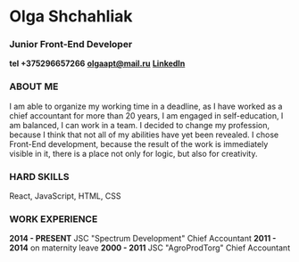 # Olga Shchahliak

### Junior Front-End Developer

**tel +375296657266**
**[olgaapt@mail.ru](mailto:olgaapt@)**
**[LinkedIn](https://www.linkedin.com/in/%D0%BE%D0%BB%D1%8C%D0%B3%D0%B0-%D1%89%D0%B5%D0%B3%D0%BB%D1%8F%D0%BA-1ab526a1/)**


### ABOUT ME

I am able to organize my working time in a deadline, as I have worked as a chief accountant for more than 20 years, I am engaged in self-education, I am balanced, I can work in a team. I decided to change my profession, because I think that not all of my abilities have yet been revealed. I chose Front-End development, because the result of the work is immediately visible in it, there is a place not only for logic, but also for creativity.


### HARD SKILLS

React, JavaScript, HTML, CSS

### WORK EXPERIENCE

**2014 - PRESENT** JSC "Spectrum Development" Chief Accountant
**2011 - 2014**  on maternity leave
**2000 - 2011** JSC "AgroProdTorg" Chief Accountant


